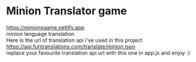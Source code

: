 # **Minion Translator game**

https://minionsgame.netlify.app
<br>
minion language translation<br/>
Here is the url of translation api i've used in this project<br/>
https://api.funtranslations.com/translate/minion.json<br/>
replace your favourite translation api url with this one in  app.js and enjoy :)
